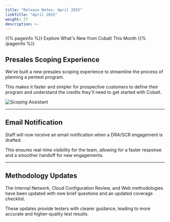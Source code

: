 ```yaml
---
title: "Release Notes: April 2025"
linkTitle: "April 2025"
weight: 37
description: >-
---
```


{{% pageinfo %}}
Explore What's New from Cobalt This Month
{{% /pageinfo %}}

## Presales Scoping Experience 

We’ve built a new presales scoping experience to streamline the process of planning a pentest program. 

This makes it faster and simpler for prospective customers to define their program and understand the credits they'll need to get started with Cobalt.

![Scoping Assistant](/release-notes/pre-sales-scoping-april-25.png "Scoping Assistant")

---

## Email Notification

Staff will now receive an email notification when a DRA/SCR engagement is drafted. 

This ensures real-time visibility for the team, allowing for a faster response and a smoother handoff for new engagements.

---

## Methodology Updates

The Internal Network, Cloud Configuration Review, and Web methodologies have been updated with new brief questions and an updated coverage checklist. 

These updates provide testers with clearer guidance, leading to more accurate and higher-quality test results.
